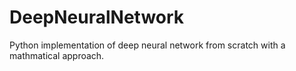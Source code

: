 # DeepNeuralNetwork
Python implementation of deep neural network  from scratch with a mathmatical approach.
